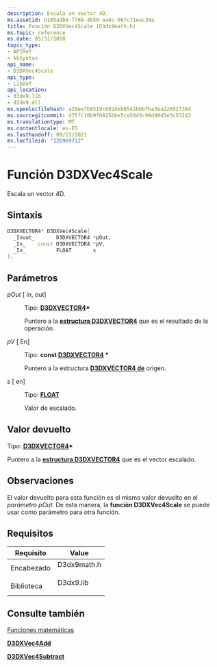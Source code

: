 ```yaml
---
description: Escala un vector 4D.
ms.assetid: b185a9b9-f768-4b50-aa6c-667c71eac39a
title: Función D3DXVec4Scale (D3dx9math.h)
ms.topic: reference
ms.date: 05/31/2018
topic_type:
- APIRef
- kbSyntax
api_name:
- D3DXVec4Scale
api_type:
- LibDef
api_location:
- d3dx9.lib
- d3dx9.dll
ms.openlocfilehash: a29ee7b8519c802deb0542b6b7ba3ea22692f36d
ms.sourcegitcommit: d75fc10b9f0825bbe5ce5045c90d4045e3c53243
ms.translationtype: MT
ms.contentlocale: es-ES
ms.lasthandoff: 09/13/2021
ms.locfileid: "126969712"
---
```

# <a name="d3dxvec4scale-function"></a>Función D3DXVec4Scale

Escala un vector 4D.

## <a name="syntax"></a>Sintaxis


```C++
D3DXVECTOR4* D3DXVec4Scale(
  _Inout_       D3DXVECTOR4 *pOut,
  _In_    const D3DXVECTOR4 *pV,
  _In_          FLOAT       s
);
```



## <a name="parameters"></a>Parámetros

<dl> <dt>

*pOut* \[ in, out\]
</dt> <dd>

Tipo: **[ **D3DXVECTOR4**](d3dxvector4.md)\***

Puntero a la [**estructura D3DXVECTOR4**](d3dxvector4.md) que es el resultado de la operación.

</dd> <dt>

*pV* \[ En\]
</dt> <dd>

Tipo: **const [**D3DXVECTOR4**](d3dxvector4.md) \***

Puntero a la estructura [**D3DXVECTOR4 de**](d3dxvector4.md) origen.

</dd> <dt>

*s* \[ en\]
</dt> <dd>

Tipo: **[ **FLOAT**](../winprog/windows-data-types.md)**

Valor de escalado.

</dd> </dl>

## <a name="return-value"></a>Valor devuelto

Tipo: **[ **D3DXVECTOR4**](d3dxvector4.md)\***

Puntero a la [**estructura D3DXVECTOR4**](d3dxvector4.md) que es el vector escalado.

## <a name="remarks"></a>Observaciones

El valor devuelto para esta función es el mismo valor devuelto en el *parámetro pOut.* De esta manera, la **función D3DXVec4Scale** se puede usar como parámetro para otra función.

## <a name="requirements"></a>Requisitos



| Requisito | Value |
|--------------------|----------------------------------------------------------------------------------------|
| Encabezado<br/>  | <dl> <dt>D3dx9math.h</dt> </dl> |
| Biblioteca<br/> | <dl> <dt>D3dx9.lib</dt> </dl>   |



## <a name="see-also"></a>Consulte también

<dl> <dt>

[Funciones matemáticas](dx9-graphics-reference-d3dx-functions-math.md)
</dt> <dt>

[**D3DXVec4Add**](d3dxvec4add.md)
</dt> <dt>

[**D3DXVec4Subtract**](d3dxvec4subtract.md)
</dt> </dl>

 

 
